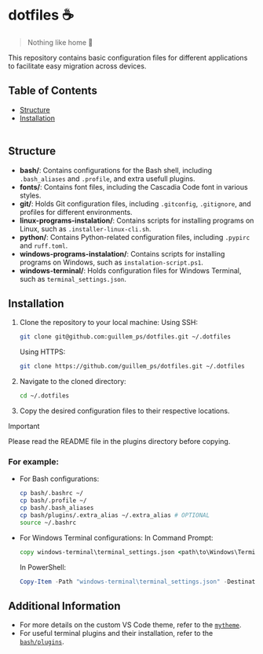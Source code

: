 # dotfiles ☕

> Nothing like home 🏡

This repository contains basic configuration files for different applications to facilitate easy migration across devices. 

## Table of Contents
- [Structure](#structure)
- [Installation](#installation)
<br><br>

## Structure

- **bash/**: Contains configurations for the Bash shell, including `.bash_aliases` and `.profile`, and extra usefull plugins.
- **fonts/**: Contains font files, including the Cascadia Code font in various styles.
- **git/**: Holds Git configuration files, including `.gitconfig`, `.gitignore`, and profiles for different environments.
- **linux-programs-instalation/**: Contains scripts for installing programs on Linux, such as `.installer-linux-cli.sh`.
- **python/**: Contains Python-related configuration files, including `.pypirc` and `ruff.toml`.
- **windows-programs-instalation/**: Contains scripts for installing programs on Windows, such as `instalation-script.ps1`.
- **windows-terminal/**: Holds configuration files for Windows Terminal, such as `terminal_settings.json`.

## Installation
1. Clone the repository to your local machine:
    Using SSH:
    ```bash
    git clone git@github.com:guillem_ps/dotfiles.git ~/.dotfiles
    ```

    Using HTTPS:
    ```bash
    git clone https://github.com/guillem_ps/dotfiles.git ~/.dotfiles
    ```

2. Navigate to the cloned directory:
    ```bash
    cd ~/.dotfiles
    ```

3. Copy the desired configuration files to their respective locations. 

> [!IMPORTANT]
> Please read the README file in the plugins directory before copying.


### For example:
- For Bash configurations:
    ```bash
    cp bash/.bashrc ~/
    cp bash/.profile ~/
    cp bash/.bash_aliases
    cp bash/plugins/.extra_alias ~/.extra_alias # OPTIONAL
    source ~/.bashrc
    ```

- For Windows Terminal configurations:
    In Command Prompt:
    ```cmd
    copy windows-terminal\terminal_settings.json <path\to\Windows\Terminal\>
    ```

    In PowerShell:
    ```powershell
    Copy-Item -Path "windows-terminal\terminal_settings.json" -Destination "<path\to\Windows\Terminal\>"
    ```

## Additional Information

- For more details on the custom VS Code theme, refer to the [`mytheme`](/mytheme/).
- For useful terminal plugins and their installation, refer to the [`bash/plugins`](/bash/plugins/).
